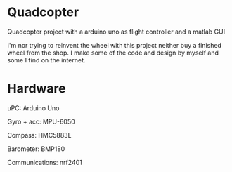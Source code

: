 Quadcopter
==========

Quadcopter project with a arduino uno as flight controller and a matlab GUI

I'm nor trying to reinvent the wheel with this project neither buy a finished wheel from the shop. I make some of the code and design by myself and some I find on the internet. 

Hardware
=========
uPC: Arduino Uno

Gyro + acc: MPU-6050 

Compass: HMC5883L 

Barometer: BMP180

Communications: nrf2401


